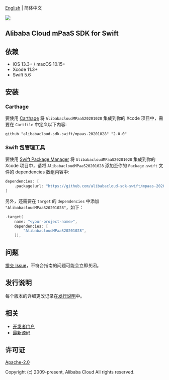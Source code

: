 [English](README.md) | 简体中文

![](https://aliyunsdk-pages.alicdn.com/icons/AlibabaCloud.svg)

## Alibaba Cloud mPaaS SDK for Swift

## 依赖

- iOS 13.3+ / macOS 10.15+
- Xcode 11.3+
- Swift 5.6

## 安装

### Carthage

要使用 [Carthage](https://github.com/Carthage/Carthage) 将 `AlibabacloudMPaaS20201028` 集成到你的 Xcode 项目中，需要在 `Cartfile` 中定义以下内容:

```ogdl
github "alibabacloud-sdk-swift/mpaas-20201028" "2.0.0"
```

### Swift 包管理工具

要使用 [Swift Package Manager](https://swift.org/package-manager/) 将 `AlibabacloudMPaaS20201028` 集成到你的 Xcode 项目中，请将 `AlibabacloudMPaaS20201028` 添加至你的 `Package.swift` 文件的 dependencies 数组内容中:

```swift
dependencies: [
    .package(url: "https://github.com/alibabacloud-sdk-swift/mpaas-20201028.git", from: "2.0.0")
]
```

另外，还需要在 `target` 的 `dependencies` 中添加 `"AlibabacloudMPaaS20201028"`，如下：

```swift
.target(
    name: "<your-project-name>",
    dependencies: [
        "AlibabacloudMPaaS20201028",
    ]),
```

## 问题

[提交 Issue](https://github.com/alibabacloud-sdk-swift/mpaas-20201028/issues/new)，不符合指南的问题可能会立即关闭。

## 发行说明

每个版本的详细更改记录在[发行说明](./ChangeLog.txt)中。

## 相关

* [开发者门户](https://next.api.aliyun.com/home)
* [最新源码](https://github.com/alibabacloud-sdk-swift/mpaas-20201028)

## 许可证

[Apache-2.0](http://www.apache.org/licenses/LICENSE-2.0)

Copyright (c) 2009-present, Alibaba Cloud All rights reserved.
